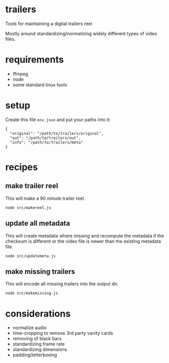 # trailers
Tools for maintaining a digital trailers reel

Mostly around standardizing/normalizing widely different types of video files.

# requirements

* ffmpeg
* node
* some standard linux tools

# setup

Create this file `env.json` and put your paths into it:
```
{
  "original": "/path/to/trailers/original",
  "out": "/path/to/trailers/out",
  "info": "/path/to/trailers/meta"
}
```

# recipes

## make trailer reel

This will make a 90 minute trailer reel.

```
node src/makereel.js
```

## update all metadata
This will create metadata where missing and recompute
the metadata if the checksum is different or the video
file is newer than the existing metadata file.

```
node src/updatemeta.js
```

## make missing trailers
This will encode all missing trailers into the output dir.

```
node src/makemissing.js
```

# considerations

* normalize audio
* time-cropping to remove 3rd party vanity cards
* removing of black bars
* standardizing frame rate
* standardizing dimensions
* padding/letterboxing
